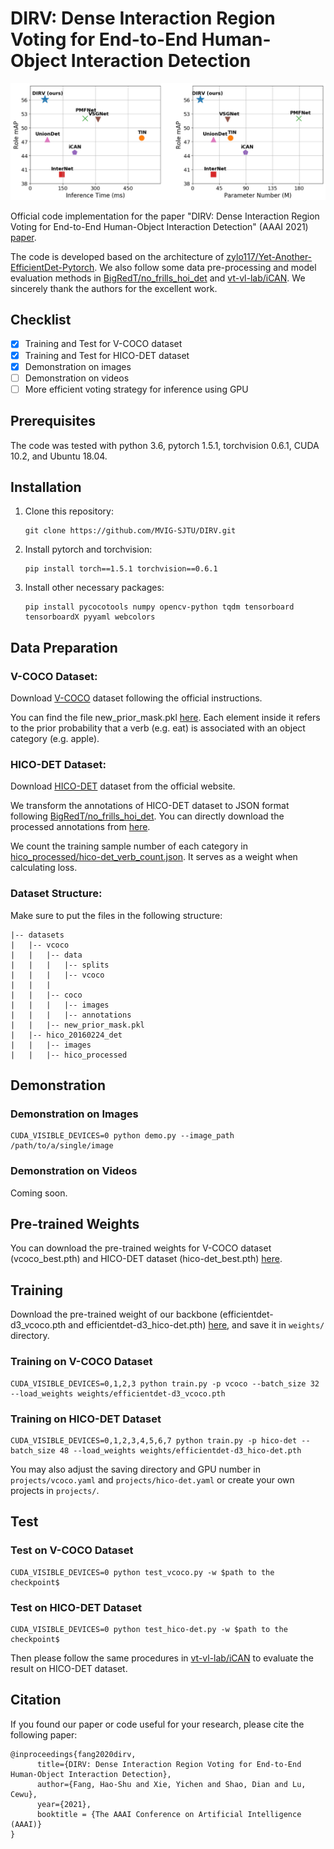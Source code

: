 # DIRV: Dense Interaction Region Voting for End-to-End Human-Object Interaction Detection

<div align="center">
    <img src="compare.png", width="600">
</div>

Official code implementation for the paper "DIRV: Dense Interaction Region Voting for End-to-End Human-Object Interaction Detection" (AAAI 2021) [paper](https://arxiv.org/abs/2010.01005).

The code is developed based on the architecture of [zylo117/Yet-Another-EfficientDet-Pytorch](https://github.com/zylo117/Yet-Another-EfficientDet-Pytorch). We also follow some data pre-processing and model evaluation methods in [BigRedT/no_frills_hoi_det](https://github.com/BigRedT/no_frills_hoi_det) and [vt-vl-lab/iCAN](https://github.com/vt-vl-lab/iCAN). We sincerely thank the authors for the excellent work.



## Checklist

+ [x] Training and Test for V-COCO dataset
+ [x] Training and Test for HICO-DET dataset
+ [x] Demonstration on images
+ [ ] Demonstration on videos
+ [ ] More efficient voting strategy for inference using GPU

## Prerequisites

The code was tested with python 3.6,  pytorch 1.5.1, torchvision 0.6.1, CUDA 10.2, and Ubuntu 18.04.

## Installation 

1. Clone this repository:

   ```
   git clone https://github.com/MVIG-SJTU/DIRV.git
   ```

2. Install pytorch and torchvision:

   ```
   pip install torch==1.5.1 torchvision==0.6.1
   ```

3. Install other necessary packages:

   ```
   pip install pycocotools numpy opencv-python tqdm tensorboard tensorboardX pyyaml webcolors
   ```

## Data Preparation

### V-COCO Dataset:

Download [V-COCO](https://github.com/s-gupta/v-coco) dataset following the official instructions. 

You can find the file new_prior_mask.pkl [here](https://drive.google.com/drive/folders/14xXUb5l_SugfWiRXX3o8jgKXMNac1c7_?usp=sharing). Each element inside it refers to the prior probability that a verb (e.g. eat) is associated with an object category (e.g. apple).

### HICO-DET Dataset:

Download [HICO-DET](http://www-personal.umich.edu/~ywchao/hico/) dataset from the official website.

We transform the annotations of HICO-DET dataset to JSON format following [BigRedT/no_frills_hoi_det](https://github.com/BigRedT/no_frills_hoi_det). You can directly download the processed annotations from [here](https://drive.google.com/drive/folders/14xXUb5l_SugfWiRXX3o8jgKXMNac1c7_?usp=sharing).

We count the training sample number of each category in [hico_processed/hico-det_verb_count.json](https://drive.google.com/drive/folders/14xXUb5l_SugfWiRXX3o8jgKXMNac1c7_?usp=sharing). It serves as a weight when calculating loss.

### Dataset Structure:

Make sure to put the files in the following structure:

```
|-- datasets
|   |-- vcoco
|	|	|-- data
|	|	|	|-- splits
|	|	|	|-- vcoco
|	|	|
|	|	|-- coco
|	| 	|	|-- images
|	|	|	|-- annotations
|	|	|-- new_prior_mask.pkl   
|   |-- hico_20160224_det
|	|	|-- images
|	|	|-- hico_processed
```

## Demonstration
### Demonstration on Images

```
CUDA_VISIBLE_DEVICES=0 python demo.py --image_path /path/to/a/single/image
```

### Demonstration on Videos

Coming soon.

## Pre-trained Weights

You can download the pre-trained weights for V-COCO dataset (vcoco_best.pth) and HICO-DET dataset (hico-det_best.pth) [here](https://drive.google.com/drive/folders/14xXUb5l_SugfWiRXX3o8jgKXMNac1c7_?usp=sharing).

## Training

Download the pre-trained weight of our backbone (efficientdet-d3_vcoco.pth and efficientdet-d3_hico-det.pth) [here](https://drive.google.com/drive/folders/14xXUb5l_SugfWiRXX3o8jgKXMNac1c7_?usp=sharing), and save it in `weights/` directory. 

### Training on V-COCO Dataset

```
CUDA_VISIBLE_DEVICES=0,1,2,3 python train.py -p vcoco --batch_size 32 --load_weights weights/efficientdet-d3_vcoco.pth
```

### Training on HICO-DET Dataset

```
CUDA_VISIBLE_DEVICES=0,1,2,3,4,5,6,7 python train.py -p hico-det --batch_size 48 --load_weights weights/efficientdet-d3_hico-det.pth
```

You may also adjust the saving directory and GPU number in `projects/vcoco.yaml` and `projects/hico-det.yaml` or create your own projects in `projects/`.

## Test 

### Test on V-COCO Dataset

```
CUDA_VISIBLE_DEVICES=0 python test_vcoco.py -w $path to the checkpoint$
```

### Test on HICO-DET Dataset

```
CUDA_VISIBLE_DEVICES=0 python test_hico-det.py -w $path to the checkpoint$
```

Then please follow the same procedures in [vt-vl-lab/iCAN](https://github.com/vt-vl-lab/iCAN) to evaluate the result on HICO-DET dataset.

## Citation

If you found our paper or code useful for your research, please cite the following paper:
```
@inproceedings{fang2020dirv,
      title={DIRV: Dense Interaction Region Voting for End-to-End Human-Object Interaction Detection}, 
      author={Fang, Hao-Shu and Xie, Yichen and Shao, Dian and Lu, Cewu},
      year={2021},
      booktitle = {The AAAI Conference on Artificial Intelligence (AAAI)}
}
```

